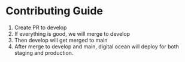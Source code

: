 # Contributing Guide

1. Create PR to develop
2. If everything is good, we will merge to develop
3. Then develop will get merged to main
4. After merge to develop and main, digital ocean will deploy for both staging and production.
